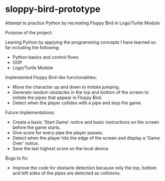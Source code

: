# sloppy-bird-prototype
Attempt to practice Python by recreating Floppy Bird in Logo/Turtle Module


Purpose of the project:

Leaning Python by applying the programming concepts I have learned so far including the following:
  - Python basics and control flows
  - OOP
  - Logo/Turtle Module


Implemented Floppy Bird-like functionalities:
  - Move the character up and down to imitate jumping.
  - Generate random obstacles in the top and bottom of the screen to imitate the pipes that appear in Floppy Bird.
  - Detect when the player collides with a pipe and stop the game.


Future Implementations:
  - Create a basic 'Start Game' notice and basic instructions on the screen before the game starts.
  - Give score for every pipe the player passes.
  - Detect when the player hits the edge of the screen and display a 'Game Over' notice.
  - Save the last highest score on the local device.


Bugs to fix:
  - Improve the code for obstacle detection because only the top, bottom and left sides of the pipes are detected as collisions.
